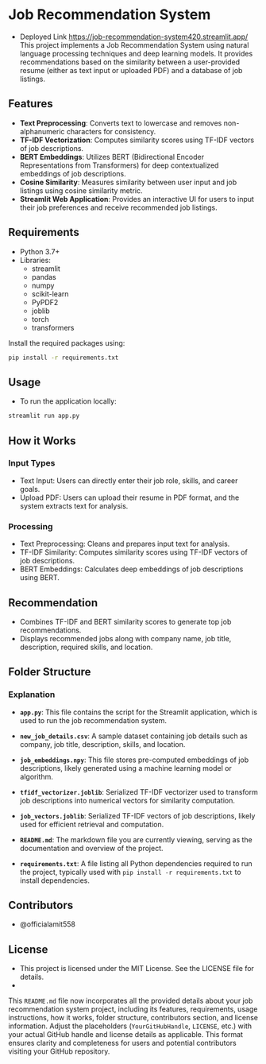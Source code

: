 # Job Recommendation System
- Deployed Link https://job-recommendation-system420.streamlit.app/
This project implements a Job Recommendation System using natural language processing techniques and deep learning models. It provides recommendations based on the similarity between a user-provided resume (either as text input or uploaded PDF) and a database of job listings.

## Features

- **Text Preprocessing**: Converts text to lowercase and removes non-alphanumeric characters for consistency.
- **TF-IDF Vectorization**: Computes similarity scores using TF-IDF vectors of job descriptions.
- **BERT Embeddings**: Utilizes BERT (Bidirectional Encoder Representations from Transformers) for deep contextualized embeddings of job descriptions.
- **Cosine Similarity**: Measures similarity between user input and job listings using cosine similarity metric.
- **Streamlit Web Application**: Provides an interactive UI for users to input their job preferences and receive recommended job listings.

## Requirements

- Python 3.7+
- Libraries:
  - streamlit
  - pandas
  - numpy
  - scikit-learn
  - PyPDF2
  - joblib
  - torch
  - transformers

Install the required packages using:

```bash
pip install -r requirements.txt
```


## Usage
- To run the application locally:

```bash
streamlit run app.py
```
## How it Works
### Input Types
- Text Input: Users can directly enter their job role, skills, and career goals.
- Upload PDF: Users can upload their resume in PDF format, and the system extracts text for analysis.
### Processing
- Text Preprocessing: Cleans and prepares input text for analysis.
- TF-IDF Similarity: Computes similarity scores using TF-IDF vectors of job descriptions.
- BERT Embeddings: Calculates deep embeddings of job descriptions using BERT.
## Recommendation
- Combines TF-IDF and BERT similarity scores to generate top job recommendations.
- Displays recommended jobs along with company name, job title, description, required skills, and location.

## Folder Structure

### Explanation

- **`app.py`**: This file contains the script for the Streamlit application, which is used to run the job recommendation system.
  
- **`new_job_details.csv`**: A sample dataset containing job details such as company, job title, description, skills, and location.

- **`job_embeddings.npy`**: This file stores pre-computed embeddings of job descriptions, likely generated using a machine learning model or algorithm.

- **`tfidf_vectorizer.joblib`**: Serialized TF-IDF vectorizer used to transform job descriptions into numerical vectors for similarity computation.

- **`job_vectors.joblib`**: Serialized TF-IDF vectors of job descriptions, likely used for efficient retrieval and computation.

- **`README.md`**: The markdown file you are currently viewing, serving as the documentation and overview of the project.

- **`requirements.txt`**: A file listing all Python dependencies required to run the project, typically used with `pip install -r requirements.txt` to install dependencies.

## Contributors
- @officialamit558

## License
- This project is licensed under the MIT License. See the LICENSE file for details.
- 
This `README.md` file now incorporates all the provided details about your job recommendation system project, including its features, requirements, usage instructions, how it works, folder structure, contributors section, and license information. Adjust the placeholders (`YourGitHubHandle`, `LICENSE`, etc.) with your actual GitHub handle and license details as applicable. This format ensures clarity and completeness for users and potential contributors visiting your GitHub repository.




